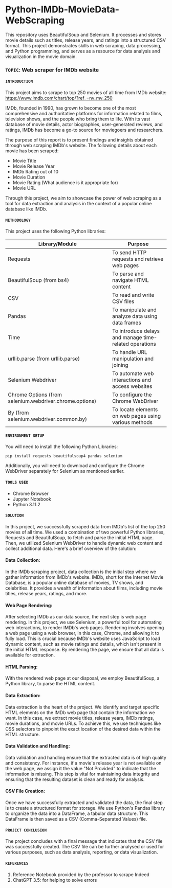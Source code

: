 # Python-IMDb-MovieData-WebScraping
This repository uses BeautifulSoup and Selenium. It processes and stores movie details such as titles, release years, and ratings into a structured CSV format. This project demonstrates skills in web scraping, data processing, and Python programming, and serves as a resource for data analysis and visualization in the movie domain.

### **`TOPIC`**: Web scraper for IMDb website

#### **`INTRODUCTION`**

This project aims to scrape to top 250 movies of all time from IMDb website: https://www.imdb.com/chart/top/?ref_=nv_mv_250 

IMDb, founded in 1990, has grown to become one of the most comprehensive and authoritative platforms for information related to films, television shows, and the people who bring them to life. With its vast database of movie details, actor biographies, user-generated reviews, and ratings, IMDb has become a go-to source for moviegoers and researchers.

The purpose of this report is to present findings and insights obtained through web scraping IMDb's website. The following details about each movie has been scraped: 

*   Movie Title
*   Movie Release Year
*   IMDb Rating out of 10
*   Movie Duration
*   Movie Rating (What audience is it appropriate for)
*   Movie URL

Through this project, we aim to showcase the power of web scraping as a tool for data extraction and analysis in the context of a popular online database like IMDb.

#### **`METHODOLOGY`**

This project uses the following Python libraries:

| Library/Module                                      | Purpose                                             |
| --------------------------------------------------- | --------------------------------------------------- |
| Requests                                            | To send HTTP requests and retrieve web pages        |
| BeautifulSoup (from bs4)                            | To parse and navigate HTML content                  |
| CSV                                                 | To read and write CSV files                         |
| Pandas                                              | To manipulate and analyze data using data frames    |
| Time                                                | To introduce delays and manage time-related operations |
| urllib.parse (from urllib.parse)                    | To handle URL manipulation and joining             |
| Selenium Webdriver                                  | To automate web interactions and access websites    |
| Chrome Options (from selenium.webdriver.chrome.options) | To configure the Chrome WebDriver                   |
| By (from selenium.webdriver.common.by)              | To locate elements on web pages using various methods |



#### **`ENVIRONMENT SETUP`**

You will need to install the following Python Libraries: 

`pip install requests beautifulsoup4 pandas selenium`

Additionally, you will need to download and configure the Chrome WebDriver separately for Selenium as mentioned earlier.


#### **`TOOLS USED`**

*   Chrome Browser
*   Jupyter Notebook
*   Python 3.11.2


#### **`SOLUTION`**

In this project, we successfully scraped data from IMDb's list of the top 250 movies of all time. We used a combination of two powerful Python libraries, Requests and BeautifulSoup, to fetch and parse the initial HTML page. Then, we utilized Selenium WebDriver to handle dynamic web content and collect additional data. Here's a brief overview of the solution:


#### **Data Collection:**
In the IMDb scraping project, data collection is the initial step where we gather information from IMDb's website. IMDb, short for the Internet Movie Database, is a popular online database of movies, TV shows, and celebrities. It provides a wealth of information about films, including movie titles, release years, ratings, and more.


#### **Web Page Rendering:**
After selecting IMDb as our data source, the next step is web page rendering. In this project, we use Selenium, a powerful tool for automating web interactions, to render IMDb's web pages. Rendering involves opening a web page using a web browser, in this case, Chrome, and allowing it to fully load. This is crucial because IMDb's website uses JavaScript to load dynamic content, such as movie ratings and details, which isn't present in the initial HTML response. By rendering the page, we ensure that all data is available for extraction.


#### **HTML Parsing:**
With the rendered web page at our disposal, we employ BeautifulSoup, a Python library, to parse the HTML content. 


#### **Data Extraction:**
Data extraction is the heart of the project. We identify and target specific HTML elements on the IMDb web page that contain the information we want. In this case, we extract movie titles, release years, IMDb ratings, movie durations, and movie URLs. To achieve this, we use techniques like CSS selectors to pinpoint the exact location of the desired data within the HTML structure.


#### **Data Validation and Handling:**
Data validation and handling ensure that the extracted data is of high quality and consistency. For instance, if a movie's release year is not available on the web page, we assign it the value "Not Provided" to indicate that the information is missing. This step is vital for maintaining data integrity and ensuring that the resulting dataset is clean and ready for analysis.


#### **CSV File Creation:**
Once we have successfully extracted and validated the data, the final step is to create a structured format for storage. We use Python's Pandas library to organize the data into a DataFrame, a tabular data structure. This DataFrame is then saved as a CSV (Comma-Separated Values) file. 


#### **`PROJECT CONCLUSION`** 

The project concludes with a final message that indicates that the CSV file was successfully created.
The CSV file can be further analysed or used for various purposes, such as data analysis, reporting, or data visualization.


#### **`REFERENCES`** 

1. Reference Notebook provided by the professor to scrape Indeed
2. ChatGPT 3.5: for helping to solve errors


